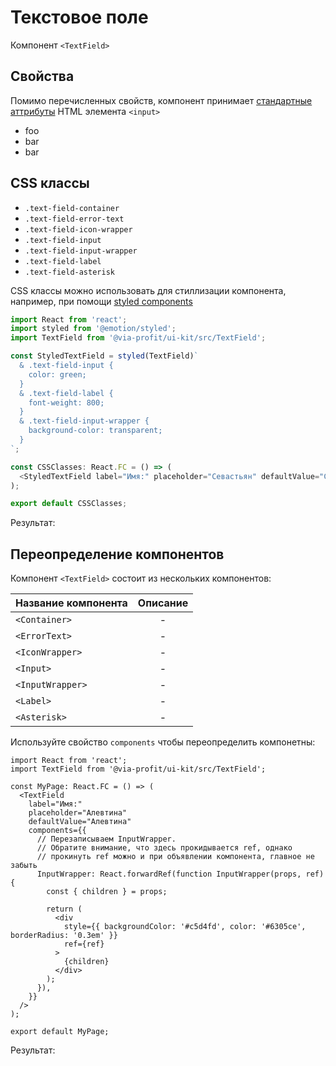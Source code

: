 # Текстовое поле

Компонент `<TextField>`

<ExampleOverview>

## Свойства

Помимо перечисленных свойств, компонент принимает [стандартные аттрибуты](https://developer.mozilla.org/ru/docs/Web/HTML/Element/input#атрибуты) HTML элемента `<input>`

- foo
- bar
- bar

## CSS классы

- `.text-field-container`
- `.text-field-error-text`
- `.text-field-icon-wrapper`
- `.text-field-input`
- `.text-field-input-wrapper`
- `.text-field-label`
- `.text-field-asterisk`

CSS классы можно использовать для стиллизации компонента, например, при помощи [styled components](https://emotion.sh/docs/styled)

```ts
import React from 'react';
import styled from '@emotion/styled';
import TextField from '@via-profit/ui-kit/src/TextField';

const StyledTextField = styled(TextField)`
  & .text-field-input {
    color: green;
  }
  & .text-field-label {
    font-weight: 800;
  }
  & .text-field-input-wrapper {
    background-color: transparent;
  }
`;

const CSSClasses: React.FC = () => (
  <StyledTextField label="Имя:" placeholder="Севастьян" defaultValue="Севастьян" />
);

export default CSSClasses;
```

Результат:

<ExampleCSSClasses>

## Переопределение компонентов

Компонент `<TextField>` состоит из нескольких компонентов:

| Название компонента | Описание |
| ------------------- | :------: |
| `<Container>`       |    -     |
| `<ErrorText>`       |    -     |
| `<IconWrapper>`     |    -     |
| `<Input>`           |    -     |
| `<InputWrapper>`    |    -     |
| `<Label>`           |    -     |
| `<Asterisk>`        |    -     |

Используйте свойство `components` чтобы переопределить компонетны:

```tsx
import React from 'react';
import TextField from '@via-profit/ui-kit/src/TextField';

const MyPage: React.FC = () => (
  <TextField
    label="Имя:"
    placeholder="Алевтина"
    defaultValue="Алевтина"
    components={{
      // Перезаписываем InputWrapper.
      // Обратите внимание, что здесь прокидывается ref, однако
      // прокинуть ref можно и при объявлении компонента, главное не забыть
      InputWrapper: React.forwardRef(function InputWrapper(props, ref) {
        const { children } = props;

        return (
          <div
            style={{ backgroundColor: '#c5d4fd', color: '#6305ce', borderRadius: '0.3em' }}
            ref={ref}
          >
            {children}
          </div>
        );
      }),
    }}
  />
);

export default MyPage;
```

Результат:

<ExampleOverrides />
